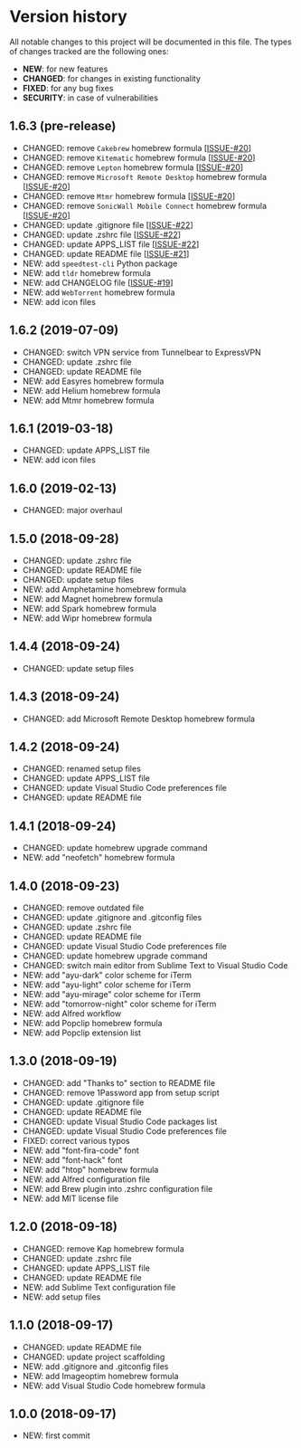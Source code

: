 # Version history

All notable changes to this project will be documented in this file. The types of changes tracked are the following ones:

* __NEW__: for new features
* __CHANGED__: for changes in existing functionality
* __FIXED__: for any bug fixes
* __SECURITY__: in case of vulnerabilities

## __1.6.3__ (pre-release)

* CHANGED: remove `Cakebrew` homebrew formula [[ISSUE-#20](https://github.com/MarioCatuogno/Clean-macOS/issues/20)]
* CHANGED: remove `Kitematic` homebrew formula [[ISSUE-#20](https://github.com/MarioCatuogno/Clean-macOS/issues/20)]
* CHANGED: remove `Lepton` homebrew formula [[ISSUE-#20](https://github.com/MarioCatuogno/Clean-macOS/issues/20)]
* CHANGED: remove `Microsoft Remote Desktop` homebrew formula [[ISSUE-#20](https://github.com/MarioCatuogno/Clean-macOS/issues/20)]
* CHANGED: remove `Mtmr` homebrew formula [[ISSUE-#20](https://github.com/MarioCatuogno/Clean-macOS/issues/20)]
* CHANGED: remove `SonicWall Mobile Connect` homebrew formula [[ISSUE-#20](https://github.com/MarioCatuogno/Clean-macOS/issues/20)]
* CHANGED: update .gitignore file [[ISSUE-#22](https://github.com/MarioCatuogno/Clean-macOS/issues/22)]
* CHANGED: update .zshrc file [[ISSUE-#22](https://github.com/MarioCatuogno/Clean-macOS/issues/22)]
* CHANGED: update APPS_LIST file [[ISSUE-#22](https://github.com/MarioCatuogno/Clean-macOS/issues/22)]
* CHANGED: update README file [[ISSUE-#21](https://github.com/MarioCatuogno/Clean-macOS/issues/21)]
* NEW: add `speedtest-cli` Python package
* NEW: add `tldr` homebrew formula
* NEW: add CHANGELOG file [[ISSUE-#19](https://github.com/MarioCatuogno/Clean-macOS/issues/19)]
* NEW: add `WebTorrent` homebrew formula
* NEW: add icon files

## __1.6.2__ (2019-07-09)

* CHANGED: switch VPN service from Tunnelbear to ExpressVPN
* CHANGED: update .zshrc file
* CHANGED: update README file
* NEW: add Easyres homebrew formula
* NEW: add Helium homebrew formula
* NEW: add Mtmr homebrew formula

## __1.6.1__ (2019-03-18)

* CHANGED: update APPS_LIST file
* NEW: add icon files

## __1.6.0__ (2019-02-13)

* CHANGED: major overhaul

## __1.5.0__ (2018-09-28)

* CHANGED: update .zshrc file
* CHANGED: update README file
* CHANGED: update setup files
* NEW: add Amphetamine homebrew formula
* NEW: add Magnet homebrew formula
* NEW: add Spark homebrew formula
* NEW: add Wipr homebrew formula

## __1.4.4__ (2018-09-24)

* CHANGED: update setup files

## __1.4.3__ (2018-09-24)

* CHANGED: add Microsoft Remote Desktop homebrew formula

## __1.4.2__ (2018-09-24)

* CHANGED: renamed setup files
* CHANGED: update APPS_LIST file
* CHANGED: update Visual Studio Code preferences file
* CHANGED: update README file

## __1.4.1__ (2018-09-24)

* CHANGED: update homebrew upgrade command
* NEW: add "neofetch" homebrew formula

## __1.4.0__ (2018-09-23)

* CHANGED: remove outdated file
* CHANGED: update .gitignore and .gitconfig files
* CHANGED: update .zshrc file
* CHANGED: update README file
* CHANGED: update Visual Studio Code preferences file
* CHANGED: update homebrew upgrade command
* CHANGED: switch main editor from Sublime Text to Visual Studio Code
* NEW: add "ayu-dark" color scheme for iTerm
* NEW: add "ayu-light" color scheme for iTerm
* NEW: add "ayu-mirage" color scheme for iTerm
* NEW: add "tomorrow-night" color scheme for iTerm
* NEW: add Alfred workflow
* NEW: add Popclip homebrew formula
* NEW: add Popclip extension list

## __1.3.0__ (2018-09-19)

* CHANGED: add "Thanks to" section to README file
* CHANGED: remove 1Password app from setup script
* CHANGED: update .gitignore file
* CHANGED: update README file
* CHANGED: update Visual Studio Code packages list
* CHANGED: update Visual Studio Code preferences file
* FIXED: correct various typos
* NEW: add "font-fira-code" font
* NEW: add "font-hack" font
* NEW: add "htop" homebrew formula
* NEW: add Alfred configuration file
* NEW: add Brew plugin into .zshrc configuration file
* NEW: add MIT license file

## __1.2.0__ (2018-09-18)

* CHANGED: remove Kap homebrew formula
* CHANGED: update .zshrc file
* CHANGED: update APPS_LIST file
* CHANGED: update README file
* NEW: add Sublime Text configuration file
* NEW: add setup files

## __1.1.0__ (2018-09-17)

* CHANGED: update README file
* CHANGED: update project scaffolding
* NEW: add .gitignore and .gitconfig files
* NEW: add Imageoptim homebrew formula
* NEW: add Visual Studio Code homebrew formula

## __1.0.0__ (2018-09-17)

* NEW: first commit

